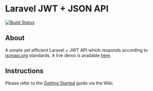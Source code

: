 # Laravel JWT + JSON API
[![Build Status](https://travis-ci.org/Jean-PierreGassin/laravel-jwt-json-api.svg?branch=master)](https://travis-ci.org/Jean-PierreGassin/laravel-jwt-json-api)

## About

A simple yet efficient Laravel + JWT API which responds according to [jsonapi.org](http://jsonapi.org/) standards. 
A live demo is available [here](http://128.199.131.210).


## Instructions

Please refer to the [Getting Started](https://github.com/Jean-PierreGassin/laravel-jwt-json-api/wiki/Getting-Started)
 guide via the Wiki.

